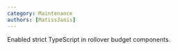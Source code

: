 ```yaml
---
category: Maintenance
authors: [MatissJanis]
---
```


Enabled strict TypeScript in rollover budget components.
